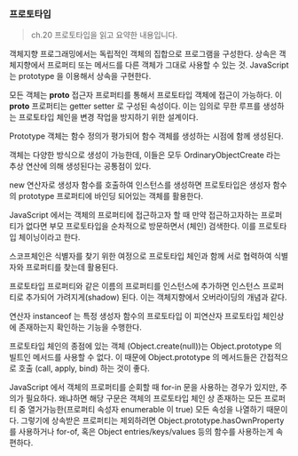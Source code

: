 ### 프로토타입

> ch.20 프로토타입을 읽고 요약한 내용입니다.

객체지향 프로그래밍에서는 독립적인 객체의 집합으로 프로그램을 구성한다.
상속은 객체지향에서 프로퍼티 또는 메서드를 다른 객체가 그대로 사용할 수 있는 것.
JavaScript 는 prototype 을 이용해서 상속을 구현한다.

모든 객체는 __proto__ 접근자 프로퍼티를 통해서 프로토타입 객체에 접근이 가능하다.
이 __proto__ 프로퍼티는 getter setter 로 구성된 속성이다.
이는 임의로 무한 루프를 생성하는 프로토타입 체인을 변경 작업을 방지하기 위한 설계이다.

Prototype 객체는 함수 정의가 평가되어 함수 객체를 생성하는 시점에 함께 생성된다.

객체는 다양한 방식으로 생성이 가능한데, 이들은 모두 OrdinaryObjectCreate 라는 추상 연산에 의해 생성된다는 공통점이 있다.

new 연산자로 생성자 함수를 호출하여 인스턴스를 생성하면 프로토타입은 생성자 함수의 prototype 프로퍼티에 바인딩 되어있는 객체를 활용한다.

JavaScript 에서는 객체의 프로퍼티에 접근하고자 할 때 만약 접근하고자하는 프로퍼티가 없다면 부모 프로토타입을 순차적으로 방문하면서 (체인) 검색한다. 이를 프로토타입 체이닝이라고 한다.

스코프체인은 식별자를 찾기 위한 여정으로 프로토타입 체인과 함께 서로 협력하여 식별자와 프로퍼티를 찾는데 활용된다.

프로토타입 프로퍼티와 같은 이름의 프로퍼티를 인스턴스에 추가하면 인스턴스 프로퍼티로 추가되어 가려지게(shadow) 된다.
이는 객체지향에서 오버라이딩의 개념과 같다.

연산자 instanceof 는 특정 생성자 함수의 프로토타입 이 피연산자 프로토타입 체인상에 존재하는지 확인하는 기능을 수행한다.

프로토타입 체인의 종점에 있는 객체 (Object.create(null))는 Object.prototype 의 빌트인 메서드를 사용할 수 없다.
이 때문에 Object.prototype 의 메서드들은 간접적으로 호출 (call, apply, bind) 하는 것이 좋다.

JavaScript 에서 객체의 프로퍼티를 순회할 때 for-in 문을 사용하는 경우가 있지만, 주의가 필요하다.
왜냐하면 해당 구문은 객체의 프로토타입 체인 상 존재하는 모든 프로퍼티 중 열거가능한(프로퍼티 속성자 enumerable 이 true) 모든 속성을 나열하기 때문이다.
그렇기에 상속받은 프로퍼티는 제외하려면 Object.prototype.hasOwnProperty 를 사용하거나 for-of, 혹은 Object entries/keys/values 등의 함수를 사용하는게 속 편하다.
